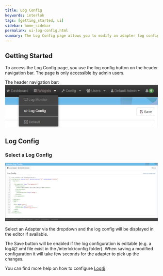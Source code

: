 ```yaml
---
title: Log Config
keywords: interlok
tags: [getting_started, ui]
sidebar: home_sidebar
permalink: ui-log-config.html
summary: The Log Config page allows you to modify an adapter log configuration. (Since 3.6.0)
---
```


## Getting Started ##

To access the Log Config page, you use the log config button on the header navigation bar. The page is only accessible by admin users.

The header navigation bar:
 ![Navigation bar with log config selected](./images/ui-user-guide/log-config-header-navigation.png)

## Log Config ##

### Select a Log Config ###

![Log config page](./images/ui-user-guide/log-config-page.png)

Select an Adapter via the dropdown and the log config will be displayed in the editor if available.

The Save button will be enabled if the log configuration is editable (e.g. a log4j2.xml file exist in the /interlok/config folder).
When saving a modified configuration it will take few seconds for the adapter to pick up the changes. 

You can find more help on how to configure [Log4j](https://logging.apache.org/log4j/2.x/manual/configuration.html#XML).

